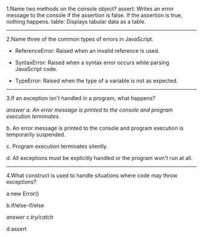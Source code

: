 1.Name two methods on the console object?
assert: Writes an error message to the console if the assertion is false. If the assertion is true, nothing happens.
table: Displays tabular data as a table.

---

2.Name three of the common types of errors in JavaScript.

- ReferenceError: Raised when an invalid reference is used.

- SyntaxError: Raised when a syntax error occurs while parsing JavaScript code.

- TypeError: Raised when the type of a variable is not as expected.


---

3.If an exception isn't handled in a program, what happens?

*answer a. An error message is printed to the console and program execution terminates.*

b. An error message is printed to the console and program execution is temporarily suspended.

c. Program execution terminates silently.

d. All exceptions must be explicitly handled or the program won't run at all.

---

4.What construct is used to handle situations where code may throw exceptions?

a.new Error()

b.if/else-if/else

*answer c.try/catch*

d.assert
